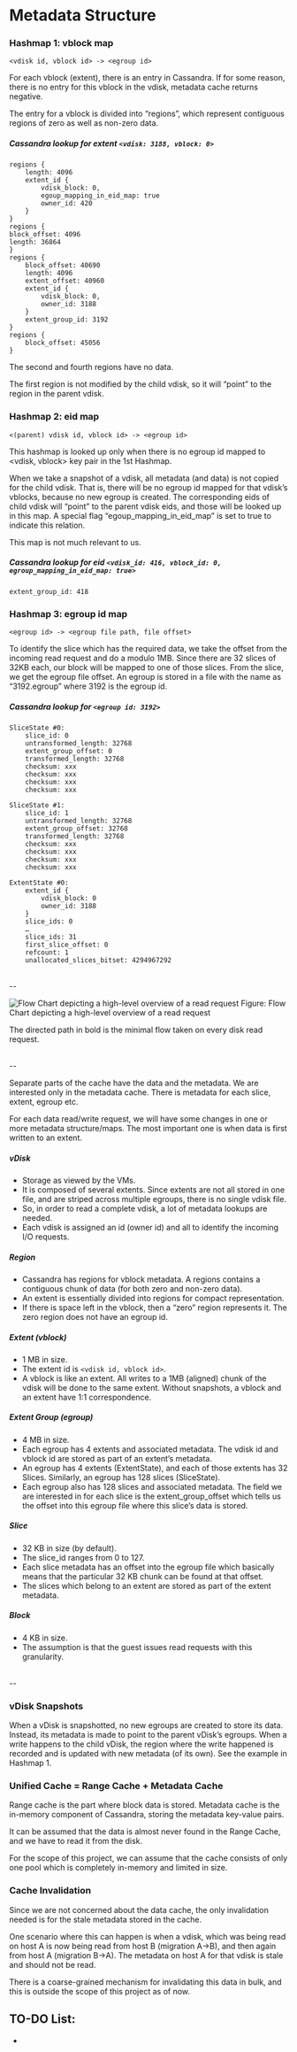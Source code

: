 # Metadata Structure


### Hashmap 1: vblock map

`<vdisk id, vblock id> -> <egroup id>`

For each vblock (extent), there is an entry in Cassandra.
If for some reason, there is no entry for this vblock in the vdisk, metadata cache returns negative.

The entry for a vblock is divided into “regions”, which represent contiguous regions of zero as well as non-zero data.


##### Cassandra lookup for extent `<vdisk: 3188, vblock: 0>`

```
regions {
	length: 4096
	extent_id {
		vdisk_block: 0,
        egoup_mapping_in_eid_map: true
		owner_id: 420
	}
}
regions {
block_offset: 4096
length: 36864
}
regions {
	block_offset: 40690
	length: 4096
	extent_offset: 40960
	extent_id {
		vdisk_block: 0,
		owner_id: 3188
	}
	extent_group_id: 3192	
}
regions {
	block_offset: 45056
}
```

The second and fourth regions have no data.

The first region is not modified by the child vdisk, so it will “point” to the region in the parent vdisk.

### Hashmap 2: eid map

`<(parent) vdisk id, vblock id> -> <egroup id>`

This hashmap is looked up only when there is no egroup id mapped to <vdisk, vblock> key pair in the 1st Hashmap.

When we take a snapshot of a vdisk, all metadata (and data) is not copied for the child vdisk. That is, there will be no egroup id mapped for that vdisk’s vblocks, because no new egroup is created. The corresponding eids of child vdisk will “point” to the parent vdisk eids, and those will be looked up in this map. A special flag “egoup_mapping_in_eid_map” is set to true to indicate this relation. 

This map is not much relevant to us.


##### Cassandra lookup for eid `<vdisk_id: 416, vblock_id: 0, egroup_mapping_in_eid_map: true>`

```
extent_group_id: 418
```

### Hashmap 3: egroup id map

`<egroup id> -> <egroup file path, file offset>`

To identify the slice which has the required data, we take the offset from the incoming read request and do a modulo 1MB. Since there are 32 slices of 32KB each, our block will be mapped to one of those slices.
From the slice, we get the egroup file offset.
An egroup is stored in a file with the name as “3192.egroup” where 3192 is the egroup id.


##### Cassandra lookup for `<egroup id: 3192>`

```
SliceState #0:
	slice_id: 0
	untransformed_length: 32768
	extent_group_offset: 0
	transformed_length: 32768
	checksum: xxx
	checksum: xxx
	checksum: xxx
	checksum: xxx

SliceState #1:
	slice_id: 1
	untransformed_length: 32768
	extent_group_offset: 32768
	transformed_length: 32768
	checksum: xxx
	checksum: xxx
	checksum: xxx
	checksum: xxx

ExtentState #0:
	extent_id {
		vdisk_block: 0
		owner_id: 3188
	}
	slice_ids: 0
	…
	slice_ids: 31
	first_slice_offset: 0
	refcount: 1
	unallocated_slices_bitset: 4294967292
```

<br />
--
<br />

![Flow Chart depicting a high-level overview of a read request](flow.png)
Figure: Flow Chart depicting a high-level overview of a read request

The directed path in bold is the minimal flow taken on every disk read request.

<br />
--
<br />

Separate parts of the cache have the data and the metadata. We are interested only in the metadata cache.
There is metadata for each slice, extent, egroup etc.

For each data read/write request, we will have some changes in one or more metadata structure/maps. The most important one is when data is first written to an extent.

##### vDisk
* Storage as viewed by the VMs.
* It is composed of several extents. Since extents are not all stored in one file, and are striped across multiple egroups, there is no single vdisk file.
* So, in order to read a complete vdisk, a lot of metadata lookups are needed.
* Each vdisk is assigned an id (owner id) and all to identify the incoming I/O requests.

##### Region
* Cassandra has regions for vblock metadata. A regions contains a contiguous chunk of data (for both zero and non-zero data). 
* An extent is essentially divided into regions for compact representation.
* If there is space left in the vblock, then a “zero” region represents it. The zero region does not have an egroup id.

##### Extent (vblock)
* 1 MB in size.
* The extent id is `<vdisk id, vblock id>`.
* A vblock is like an extent. All writes to a 1MB (aligned) chunk of the vdisk will be done to the same extent. Without snapshots, a vblock and an extent have 1:1 correspondence.

##### Extent Group (egroup)
* 4 MB in size.
* Each egroup has 4 extents and associated metadata. The vdisk id and vblock id are stored as part of an extent’s metadata.
* An egroup has 4 extents (ExtentState), and each of those extents has 32 Slices. Similarly, an egroup has 128 slices (SliceState).
* Each egroup also has 128 slices and associated metadata. The field we are interested in for each slice is the extent_group_offset which tells us the offset into this egroup file where this slice’s data is stored.

##### Slice
* 32 KB in size (by default).
* The slice_id ranges from 0 to 127.
* Each slice metadata has an offset into the egroup file which basically means that the particular 32 KB chunk can be found at that offset.
* The slices which belong to an extent are stored as part of the extent metadata.

##### Block
* 4 KB in size.
* The assumption is that the guest issues read requests with this granularity.


<br />
--
<br />

### vDisk Snapshots

When a vDisk is snapshotted, no new egroups are created to store its data. Instead, its metadata is made to point to the parent vDisk’s egroups. When a write happens to the child vDisk, the region where the write happened is recorded and is updated with new metadata (of its own). See the example in Hashmap 1.


### Unified Cache = Range Cache + Metadata Cache

Range cache is the part where block data is stored. Metadata cache is the in-memory component of Cassandra, storing the metadata key-value pairs.

It can be assumed that the data is almost never found in the Range Cache, and we have to read it from the disk.

For the scope of this project, we can assume that the cache consists of only one pool which is completely in-memory and limited in size.


### Cache Invalidation

Since we are not concerned about the data cache, the only invalidation needed is for the stale metadata stored in the cache.

One scenario where this can happen is when a vdisk, which was being read on host A is now being read from host B (migration A->B), and then again from host A (migration B->A).
The metadata on host A for that vdisk is stale and should not be read.

There is a coarse-grained mechanism for invalidating this data in bulk, and this is outside the scope of this project as of now.

## TO-DO List:
* 



